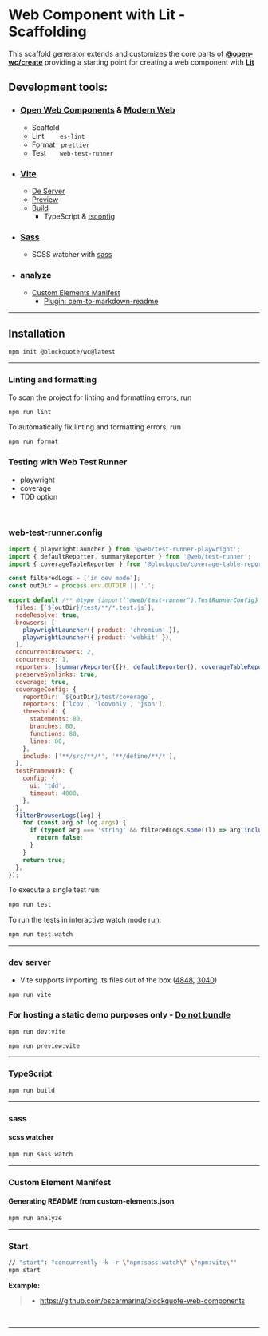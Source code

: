 # Web Component with Lit - Scaffolding

This scaffold generator extends and customizes the core parts of **[@open-wc/create](https://open-wc.org/docs/development/generator/#extending)** providing a starting point for creating a web component with **[Lit](https://lit.dev/)**

## Development tools:

- ### [Open Web Components](https://open-wc.org/) & [Modern Web](https://modern-web.dev/)

  - Scaffold
  - Lint&nbsp;&nbsp;&nbsp;&nbsp;&nbsp;&nbsp;&nbsp;&nbsp;`es-lint`
  - Format&nbsp;&nbsp;&nbsp;`prettier`
  - Test&nbsp;&nbsp;&nbsp;&nbsp;&nbsp;&nbsp;&nbsp;`web-test-runner`

- ### [Vite](https://vitejs.dev/)

  - [De Server](https://vitejs.dev/config/server-options.html)
  - [Preview](https://vitejs.dev/config/preview-options.html)
  - [Build](https://vitejs.dev/guide/build.html)
    - TypeScript & [tsconfig](https://github.com/lit/lit/blob/main/packages/lit-starter-ts/tsconfig.json)

- ### [Sass](https://github.com/oscarmarina/sass-style-template)

  - SCSS watcher with [sass](https://www.npmjs.com/package/sass)

- ### analyze
  - [Custom Elements Manifest](https://custom-elements-manifest.open-wc.org/blog/intro/)
    - [Plugin: cem-to-markdown-readme](https://github.com/oscarmarina/cem-to-markdown-readme)

<hr>

## Installation

```bash
npm init @blockquote/wc@latest
```

<hr>

### Linting and formatting

To scan the project for linting and formatting errors, run

```bash
npm run lint
```

To automatically fix linting and formatting errors, run

```bash
npm run format
```

### Testing with Web Test Runner

- playwright
- coverage
- TDD option

<br>

### web-test-runner.config

```js
import { playwrightLauncher } from '@web/test-runner-playwright';
import { defaultReporter, summaryReporter } from '@web/test-runner';
import { coverageTableReporter } from '@blockquote/coverage-table-reporter';

const filteredLogs = ['in dev mode'];
const outDir = process.env.OUTDIR || '.';

export default /** @type {import("@web/test-runner").TestRunnerConfig} */ ({
  files: [`${outDir}/test/**/*.test.js`],
  nodeResolve: true,
  browsers: [
    playwrightLauncher({ product: 'chromium' }),
    playwrightLauncher({ product: 'webkit' }),
  ],
  concurrentBrowsers: 2,
  concurrency: 1,
  reporters: [summaryReporter({}), defaultReporter(), coverageTableReporter()],
  preserveSymlinks: true,
  coverage: true,
  coverageConfig: {
    reportDir: `${outDir}/test/coverage`,
    reporters: ['lcov', 'lcovonly', 'json'],
    threshold: {
      statements: 80,
      branches: 80,
      functions: 80,
      lines: 80,
    },
    include: ['**/src/**/*', '**/define/**/*'],
  },
  testFramework: {
    config: {
      ui: 'tdd',
      timeout: 4000,
    },
  },
  filterBrowserLogs(log) {
    for (const arg of log.args) {
      if (typeof arg === 'string' && filteredLogs.some((l) => arg.includes(l))) {
        return false;
      }
    }
    return true;
  },
});
```

To execute a single test run:

```bash
npm run test
```

To run the tests in interactive watch mode run:

```bash
npm run test:watch
```

<hr>

### dev server

- Vite supports importing .ts files out of the box ([4848](https://github.com/vitejs/vite/issues/4848), [3040](https://github.com/vitejs/vite/issues/3040#issuecomment-940697809))

```bash
npm run vite
```

### For hosting a static demo purposes only - [Do not bundle](https://justinfagnani.com/2019/11/01/how-to-publish-web-components-to-npm/#do-not-bundle)

```bash
npm run dev:vite
```

```bash
npm run preview:vite
```

<hr>

### TypeScript

```bash
npm run build
```

<hr>

### sass

#### scss watcher

```bash
npm run sass:watch
```

<hr>

### Custom Element Manifest

#### Generating README from custom-elements.json

```bash
npm run analyze
```

<hr>

### Start

```bash
// "start": "concurrently -k -r \"npm:sass:watch\" \"npm:vite\""
npm start
```

**Example:**

> - https://github.com/oscarmarina/blockquote-web-components

<br>
<hr>
